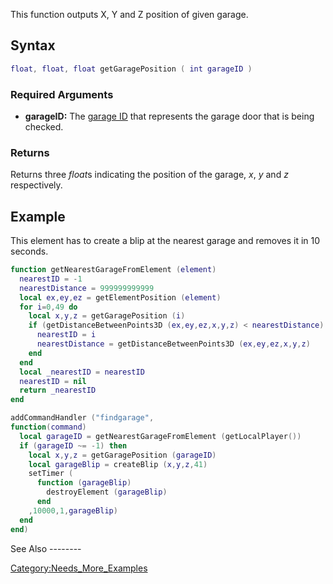 This function outputs X, Y and Z position of given garage.

Syntax
------

``` lua
float, float, float getGaragePosition ( int garageID )
```

### Required Arguments

-   **garageID:** The [garage ID](/docs/Garage.md "wikilink") that represents the garage door that is being checked.

### Returns

Returns three *float*s indicating the position of the garage, *x*, *y* and *z* respectively.

Example
-------

<section name="Client" class="client" show="true">
This element has to create a blip at the nearest garage and removes it in 10 seconds.

``` lua
function getNearestGarageFromElement (element)
  nearestID = -1
  nearestDistance = 999999999999
  local ex,ey,ez = getElementPosition (element)
  for i=0,49 do
    local x,y,z = getGaragePosition (i)
    if (getDistanceBetweenPoints3D (ex,ey,ez,x,y,z) < nearestDistance) then
      nearestID = i
      nearestDistance = getDistanceBetweenPoints3D (ex,ey,ez,x,y,z)
    end
  end
  local _nearestID = nearestID
  nearestID = nil
  return _nearestID
end

addCommandHandler ("findgarage",
function(command)
  local garageID = getNearestGarageFromElement (getLocalPlayer())
  if (garageID ~= -1) then
    local x,y,z = getGaragePosition (garageID)
    local garageBlip = createBlip (x,y,z,41)
    setTimer (
      function (garageBlip)
        destroyElement (garageBlip)
      end
    ,10000,1,garageBlip)
  end
end)
```

</section>
See Also
--------

[Category:Needs\_More\_Examples](/docs/Category:Needs_More_Examples.md "wikilink")
